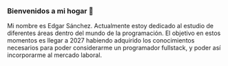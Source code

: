 ### Bienvenidos a mi hogar 👋

<!--
**Neomantix/Neomantix** is a ✨ _special_ ✨ repository because its `README.md` (this file) appears on your GitHub profile.

Here are some ideas to get you started:

- 🔭 I’m currently working on ...
- 🌱 I’m currently learning ...
- 👯 I’m looking to collaborate on ...
- 🤔 I’m looking for help with ...
- 💬 Ask me about ...
- 📫 How to reach me: ...
- 😄 Pronouns: ...
- ⚡ Fun fact: ...
-->

Mi nombre es Edgar Sánchez. Actualmente estoy dedicado al estudio de diferentes áreas dentro del mundo de la programación. El objetivo en estos momentos es llegar  a 2027 habiendo adquirido los conocimientos necesarios para poder considerarme un programador fullstack, y poder así incorporarme al mercado laboral.
